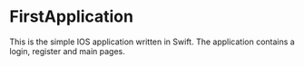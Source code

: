 # FirstApplication
This is the simple IOS application written in Swift. The application contains a login, register and main pages.  
